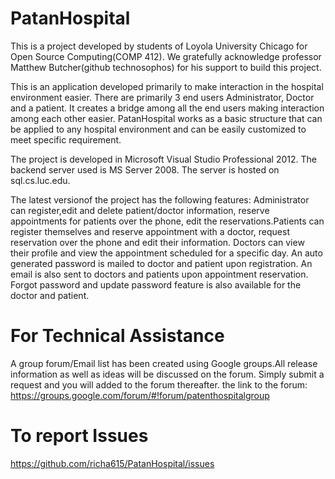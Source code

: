 PatanHospital
=============

This is a project developed by students of Loyola University Chicago for Open Source Computing(COMP 412). We gratefully acknowledge professor Matthew Butcher(github technosophos) for his support to build this project.

This is an application developed primarily to make interaction in the hospital environment easier. There are primarily 3 end users Administrator, Doctor and a patient. It creates a bridge among all the end users making interaction among each other easier. PatanHospital works as a basic structure that can be applied to any hospital environment and can be easily customized to meet specific requirement.

The project is developed in Microsoft Visual Studio Professional 2012. The backend server used is MS Server 2008. The server is hosted on sql.cs.luc.edu.

The latest versionof the project has the following features: Administrator can register,edit and delete patient/doctor information, reserve appointments for patients over the phone, edit the reservations.Patients can register themselves and reserve appointment with a doctor, request reservation over the phone and edit their information. Doctors can view their profile and view the appointment scheduled for a specific day. An auto generated password is mailed to doctor and patient upon registration. An email is also sent to doctors and patients upon appointment reservation. Forgot password and update password feature is also available for the doctor and patient. 

For Technical Assistance
=========================

A group forum/Email list has been created using Google groups.All release information as well as ideas will be discussed on the forum. Simply submit a request and you will added to the forum thereafter. the link to the forum:
https://groups.google.com/forum/#!forum/patenthospitalgroup



To report Issues
=================

https://github.com/richa615/PatanHospital/issues

